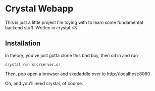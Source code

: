 # Crystal Webapp
This is just a little project I'm toying with to learn some fundamental backend stuff. Written in crystal <3

## Installation
In theory, you've just gotta clone this bad boy, then cd in and run
```
crystal run src/server.cr
```

Then, pop open a browser and skedaddle over to http://localhost:8080

Oh, and you'll need crystal, of course.